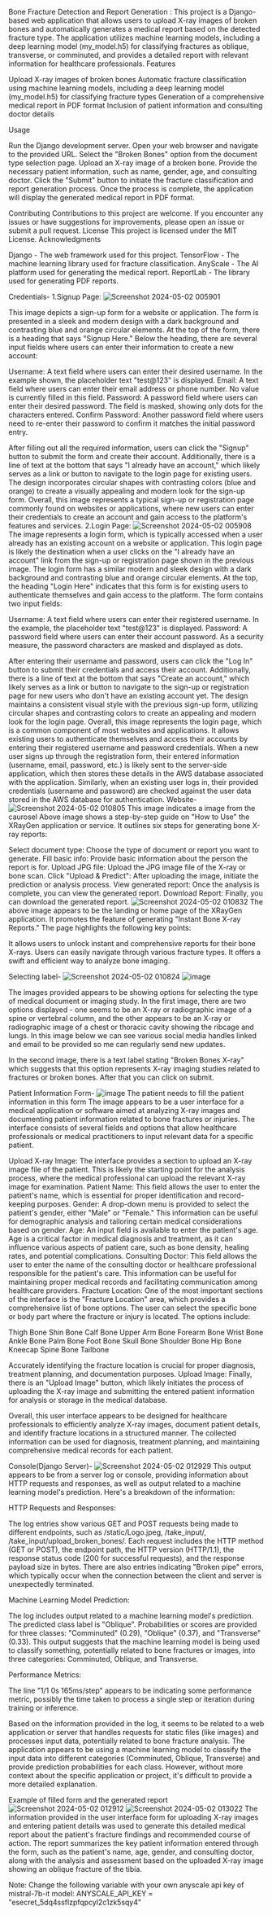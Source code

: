 Bone Fracture Detection and Report Generation :
This project is a Django-based web application that allows users to upload X-ray images of broken bones and automatically generates a medical report based on the detected fracture type. The application utilizes machine learning models, including a deep learning model (my_model.h5) for classifying fractures as oblique, transverse, or comminuted, and provides a detailed report with relevant information for healthcare professionals.
Features

Upload X-ray images of broken bones
Automatic fracture classification using machine learning models, including a deep learning model (my_model.h5) for classifying fracture types
Generation of a comprehensive medical report in PDF format
Inclusion of patient information and consulting doctor details

Usage

Run the Django development server.
Open your web browser and navigate to the provided URL.
Select the "Broken Bones" option from the document type selection page.
Upload an X-ray image of a broken bone.
Provide the necessary patient information, such as name, gender, age, and consulting doctor.
Click the "Submit" button to initiate the fracture classification and report generation process.
Once the process is complete, the application will display the generated medical report in PDF format.

Contributing
Contributions to this project are welcome. If you encounter any issues or have suggestions for improvements, please open an issue or submit a pull request.
License
This project is licensed under the MIT License.
Acknowledgments

Django - The web framework used for this project.
TensorFlow - The machine learning library used for fracture classification.
AnyScale - The AI platform used for generating the medical report.
ReportLab - The library used for generating PDF reports.


Credentials-
1.Signup Page:
![Screenshot 2024-05-02 005901](https://github.com/Srushtii29/XRayGen/assets/161300923/58198130-b7d8-4178-a3be-04be3802c315)

This image depicts a sign-up form for a website or application. The form is presented in a sleek and modern design with a dark background and contrasting blue and orange circular elements.
At the top of the form, there is a heading that says "Signup Here." Below the heading, there are several input fields where users can enter their information to create a new account:

Username: A text field where users can enter their desired username. In the example shown, the placeholder text "test@123" is displayed.
Email: A text field where users can enter their email address or phone number. No value is currently filled in this field.
Password: A password field where users can enter their desired password. The field is masked, showing only dots for the characters entered.
Confirm Password: Another password field where users need to re-enter their password to confirm it matches the initial password entry.

After filling out all the required information, users can click the "Signup" button to submit the form and create their account.
Additionally, there is a line of text at the bottom that says "I already have an account," which likely serves as a link or button to navigate to the login page for existing users.
The design incorporates circular shapes with contrasting colors (blue and orange) to create a visually appealing and modern look for the sign-up form.
Overall, this image represents a typical sign-up or registration page commonly found on websites or applications, where new users can enter their credentials to create an account and gain access to the platform's features and services.
2.Login Page:
![Screenshot 2024-05-02 005908](https://github.com/Srushtii29/XRayGen/assets/161300923/adccf8fe-a730-4085-8248-61d5a1291432)
The image represents a login form, which is typically accessed when a user already has an existing account on a website or application. This login page is likely the destination when a user clicks on the "I already have an account" link from the sign-up or registration page shown in the previous image.
The login form has a similar modern and sleek design with a dark background and contrasting blue and orange circular elements. At the top, the heading "Login Here" indicates that this form is for existing users to authenticate themselves and gain access to the platform.
The form contains two input fields:

Username: A text field where users can enter their registered username. In the example, the placeholder text "test@123" is displayed.
Password: A password field where users can enter their account password. As a security measure, the password characters are masked and displayed as dots.

After entering their username and password, users can click the "Log In" button to submit their credentials and access their account.
Additionally, there is a line of text at the bottom that says "Create an account," which likely serves as a link or button to navigate to the sign-up or registration page for new users who don't have an existing account yet.
The design maintains a consistent visual style with the previous sign-up form, utilizing circular shapes and contrasting colors to create an appealing and modern look for the login page.
Overall, this image represents the login page, which is a common component of most websites and applications. It allows existing users to authenticate themselves and access their accounts by entering their registered username and password credentials.
When a new user signs up through the registration form, their entered information (username, email, password, etc.) is likely sent to the server-side application, which then stores these details in the AWS database associated with the application. Similarly, when an existing user logs in, their provided credentials (username and password) are checked against the user data stored in the AWS database for authentication.
Website- 
![Screenshot 2024-05-02 010805](https://github.com/Srushtii29/XRayGen/assets/161300923/1692c57e-5194-4382-adeb-13fe5a3ee075)
This image indicates a image from the caurosel
Above image shows a step-by-step guide on "How to Use" the XRayGen application or service. It outlines six steps for generating bone X-ray reports:

Select document type: Choose the type of document or report you want to generate.
Fill basic info: Provide basic information about the person the report is for.
Upload JPG file: Upload the JPG image file of the X-ray or bone scan.
Click "Upload & Predict": After uploading the image, initiate the prediction or analysis process.
View generated report: Once the analysis is complete, you can view the generated report.
Download Report: Finally, you can download the generated report.
![Screenshot 2024-05-02 010832](https://github.com/Srushtii29/XRayGen/assets/161300923/2917c05f-aff6-4d2c-9c51-22332b74289f)
The above image appears to be the landing or home page of the XRayGen application. It promotes the feature of generating "Instant Bone X-ray Reports." The page highlights the following key points:

It allows users to unlock instant and comprehensive reports for their bone X-rays.
Users can easily navigate through various fracture types.
It offers a swift and efficient way to analyze bone imaging.

Selecting label-
![Screenshot 2024-05-02 010824](https://github.com/Srushtii29/XRayGen/assets/161300923/6766b9bc-0196-4a55-96da-a0f0f024d4a3)
![image](https://github.com/Srushtii29/XRayGen/assets/161300923/8b37a256-87be-4181-8f9c-1e8e3c7de645)

The images provided appears to be showing options for selecting the type of medical document or imaging study. In the first image, there are two options displayed - one seems to be an X-ray or radiographic image of a spine or vertebral column, and the other appears to be an X-ray or radiographic image of a chest or thoracic cavity showing the ribcage and lungs.
In this image below we can see various social media handles linked and email to be provided so me can regularly send new updates.

In the second image, there is a text label stating "Broken Bones X-ray" which suggests that this option represents X-ray imaging studies related to fractures or broken bones. After that you can click on submit.


Patient Information Form-
![image](https://github.com/Srushtii29/XRayGen/assets/161300923/d99aa80e-7af1-46c7-a4fe-d30775a162d9)
The patient needs to fill the patient information in this form
The image appears to be a user interface for a medical application or software aimed at analyzing X-ray images and documenting patient information related to bone fractures or injuries. The interface consists of several fields and options that allow healthcare professionals or medical practitioners to input relevant data for a specific patient.

Upload X-ray Image:
The interface provides a section to upload an X-ray image file of the patient. This is likely the starting point for the analysis process, where the medical professional can upload the relevant X-ray image for examination.
Patient Name:
This field allows the user to enter the patient's name, which is essential for proper identification and record-keeping purposes.
Gender:
A drop-down menu is provided to select the patient's gender, either "Male" or "Female." This information can be useful for demographic analysis and tailoring certain medical considerations based on gender.
Age:
An input field is available to enter the patient's age. Age is a critical factor in medical diagnosis and treatment, as it can influence various aspects of patient care, such as bone density, healing rates, and potential complications.
Consulting Doctor:
This field allows the user to enter the name of the consulting doctor or healthcare professional responsible for the patient's care. This information can be useful for maintaining proper medical records and facilitating communication among healthcare providers.
Fracture Location:
One of the most important sections of the interface is the "Fracture Location" area, which provides a comprehensive list of bone options. The user can select the specific bone or body part where the fracture or injury is located. The options include:

Thigh Bone
Shin Bone
Calf Bone
Upper Arm Bone
Forearm Bone
Wrist Bone
Ankle Bone
Palm Bone
Foot Bone
Skull Bone
Shoulder Bone
Hip Bone
Kneecap
Spine Bone
Tailbone

Accurately identifying the fracture location is crucial for proper diagnosis, treatment planning, and documentation purposes.
Upload Image:
Finally, there is an "Upload Image" button, which likely initiates the process of uploading the X-ray image and submitting the entered patient information for analysis or storage in the medical database.

Overall, this user interface appears to be designed for healthcare professionals to efficiently analyze X-ray images, document patient details, and identify fracture locations in a structured manner. The collected information can be used for diagnosis, treatment planning, and maintaining comprehensive medical records for each patient.

Console(Django Server)-
![Screenshot 2024-05-02 012929](https://github.com/Srushtii29/XRayGen/assets/161300923/c8c7046b-ba82-426d-95ce-b60dab583823)
This output appears to be from a server log or console, providing information about HTTP requests and responses, as well as output related to a machine learning model's prediction.
Here's a breakdown of the information:

HTTP Requests and Responses:

The log entries show various GET and POST requests being made to different endpoints, such as /static/Logo.jpeg, /take_input/, /take_input/upload_broken_bones/.
Each request includes the HTTP method (GET or POST), the endpoint path, the HTTP version (HTTP/1.1), the response status code (200 for successful requests), and the response payload size in bytes.
There are also entries indicating "Broken pipe" errors, which typically occur when the connection between the client and server is unexpectedly terminated.


Machine Learning Model Prediction:

The log includes output related to a machine learning model's prediction.
The predicted class label is "Oblique".
Probabilities or scores are provided for three classes: "Comminuted" (0.29), "Oblique" (0.37), and "Transverse" (0.33).
This output suggests that the machine learning model is being used to classify something, potentially related to bone fractures or images, into three categories: Comminuted, Oblique, and Transverse.


Performance Metrics:

The line "1/1 0s 165ms/step" appears to be indicating some performance metric, possibly the time taken to process a single step or iteration during training or inference.



Based on the information provided in the log, it seems to be related to a web application or server that handles requests for static files (like images) and processes input data, potentially related to bone fracture analysis. The application appears to be using a machine learning model to classify the input data into different categories (Comminuted, Oblique, Transverse) and provide prediction probabilities for each class.
However, without more context about the specific application or project, it's difficult to provide a more detailed explanation.

Example of filled form and the generated report
![Screenshot 2024-05-02 012912](https://github.com/Srushtii29/XRayGen/assets/161300923/368c79b2-a552-4707-9dc7-926b61797942)
![Screenshot 2024-05-02 013022](https://github.com/Srushtii29/XRayGen/assets/161300923/058124c8-7482-4a49-9ca4-1624237afb46)
The information provided in the user interface form for uploading X-ray images and entering patient details was used to generate this detailed medical report about the patient's fracture findings and recommended course of action. The report summarizes the key patient information entered through the form, such as the patient's name, age, gender, and consulting doctor, along with the analysis and assessment based on the uploaded X-ray image showing an oblique fracture of the tibia.

Note:
Change the following variable with your own anyscale api key of mistral-7b-it model:
ANYSCALE_API_KEY = "esecret_5dq4ssflzpfqpcyl2c1zk5sqy4"
